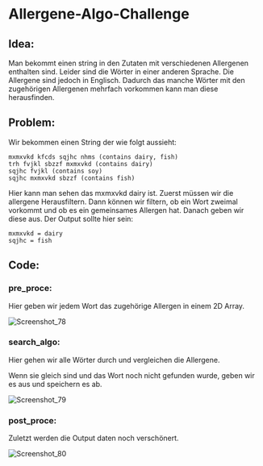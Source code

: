 # Allergene-Algo-Challenge

## Idea:
Man bekommt einen string in den Zutaten mit verschiedenen Allergenen enthalten sind.
Leider sind die Wörter in einer anderen Sprache.
Die Allergene sind jedoch in Englisch. Dadurch das manche Wörter mit den zugehörigen Allergenen mehrfach vorkommen kann man diese herausfinden.

## Problem:
Wir bekommen einen String der wie folgt aussieht:


``` 
mxmxvkd kfcds sqjhc nhms (contains dairy, fish)
trh fvjkl sbzzf mxmxvkd (contains dairy)
sqjhc fvjkl (contains soy)
sqjhc mxmxvkd sbzzf (contains fish)
```



Hier kann man sehen das mxmxvkd dairy ist.
Zuerst müssen wir die allergene Herausfiltern. 
Dann können wir filtern, ob ein Wort zweimal vorkommt und ob es ein gemeinsames Allergen hat.
Danach geben wir diese aus. Der Output sollte hier sein:

```
mxmxvkd = dairy
sqjhc = fish
```

## Code:
### pre_proce:
Hier geben wir jedem Wort das zugehörige Allergen in einem 2D Array.

![Screenshot_78](https://user-images.githubusercontent.com/71924682/149638761-a2683169-dbe0-4799-9271-db7edc43ba5f.png)

### search_algo:
Hier gehen wir alle Wörter durch und vergleichen die Allergene. 

Wenn sie gleich sind und das Wort noch nicht gefunden wurde, geben wir es aus 
und speichern es ab. 

![Screenshot_79](https://user-images.githubusercontent.com/71924682/149638764-38c33c91-f8f5-440a-960b-6e718d02a1d6.png)

### post_proce:
Zuletzt werden die Output daten noch verschönert. 

![Screenshot_80](https://user-images.githubusercontent.com/71924682/149638767-b571e556-6666-4d33-9547-0f4abc7e58f0.png)
